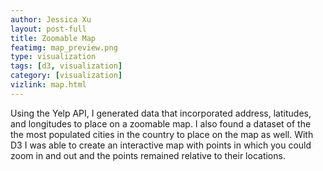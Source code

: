 ```yaml
---
author: Jessica Xu
layout: post-full
title: Zoomable Map 
featimg: map_preview.png
type: visualization
tags: [d3, visualization] 
category: [visualization]
vizlink: map.html
---
```


Using the Yelp API, I generated data that incorporated address, latitudes, and longitudes to place on a zoomable map. I also found a dataset of the the most populated cities in the country to place on the map as well. With D3 I was able to create an interactive map with points in which you could zoom in and out and the points remained relative to their locations. 